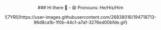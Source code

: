 <p align='center'>
  ### Hi there 👋
  - 😄 Pronouns: He/His/Him
  <br />
</p>
<p align='center'>
  ![7YRI](https://user-images.githubusercontent.com/26838016/194718713-96d8ca1b-1f0b-44c1-a7af-3276ed00bfde.gif)
</p>
<!--
**mrunal77/mrunal77** is a ✨ _special_ ✨ repository because its `README.md` (this file) appears on your GitHub profile.

Here are some ideas to get you started:

- 🔭 I’m currently working on ...
- 🌱 I’m currently learning ...
- 👯 I’m looking to collaborate on ...
- 🤔 I’m looking for help with ...
- 💬 Ask me about ...
- 📫 How to reach me: ...
- 😄 Pronouns: ...
- ⚡ Fun fact: ...
-->

<p align='center'>
  <a href="#"><img src="https://github-readme-stats.vercel.app/api?username=mrunal77&show_icons=true&count_private=true&theme=dark" width="350"></a>
</p>
<p align='center'>
  <a href="#"><img src="https://github-readme-stats.vercel.app/api/top-langs/?username=mrunal77&layout=compact&theme=dark" width="350"></a>
</p>
